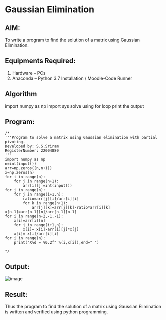 # Gaussian Elimination

## AIM:
To write a program to find the solution of a matrix using Gaussian Elimination.

## Equipments Required:
1. Hardware – PCs
2. Anaconda – Python 3.7 Installation / Moodle-Code Runner

## Algorithm
import numpy as np
import sys
solve using for loop
print the output
## Program:
```
/*
'''Program to solve a matrix using Gaussian elimination with partial pivoting.
Developed by: S.S.Sriram
RegisterNumber: 22004880
'''
import numpy as np
n=int(input())
arr=np.zeros((n,n+1))
x=np.zeros(n)
for i in range(n):
    for j in range(n+1):
        arr[i][j]=int(input())
for i in range(n):
    for j in range(i+1,n):
        ratio=arr[j][i]/arr[i][i]
        for k in range(n+1):
            arr[j][k]=arr[j][k]-ratio*arr[i][k]
x[n-1]=arr[n-1][n]/arr[n-1][n-1]
for i in range(n-2,-1,-1):
    x[i]=arr[i][n]
    for j in range(i+1,n):
        x[i]= x[i]-arr[i][j]*x[j]
    x[i]= x[i]/arr[i][i]
for i in range(n):
    print("X%d = %0.2f" %(i,x[i]),end=" ")
    
*/
```

## Output:
![image](https://user-images.githubusercontent.com/120554177/214800940-0f329eed-2fe4-42ba-b9b7-1eb734c2f5e9.png)


## Result:
Thus the program to find the solution of a matrix using Gaussian Elimination is written and verified using python programming.

